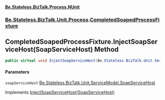 #### [Be.Stateless.BizTalk.Process.NUnit](README.md 'README')
### [Be.Stateless.BizTalk.Unit.Process](Be.Stateless.BizTalk.Unit.Process.md 'Be.Stateless.BizTalk.Unit.Process').[CompletedSoapedProcessFixture](CompletedSoapedProcessFixture.md 'Be.Stateless.BizTalk.Unit.Process.CompletedSoapedProcessFixture')

## CompletedSoapedProcessFixture.InjectSoapServiceHost(SoapServiceHost) Method

```csharp
public virtual void InjectSoapServiceHost(Be.Stateless.BizTalk.Unit.ServiceModel.SoapServiceHost soapServiceHost);
```
#### Parameters

<a name='Be.Stateless.BizTalk.Unit.Process.CompletedSoapedProcessFixture.InjectSoapServiceHost(Be.Stateless.BizTalk.Unit.ServiceModel.SoapServiceHost).soapServiceHost'></a>

`soapServiceHost` [Be.Stateless.BizTalk.Unit.ServiceModel.SoapServiceHost](https://docs.microsoft.com/en-us/dotnet/api/Be.Stateless.BizTalk.Unit.ServiceModel.SoapServiceHost 'Be.Stateless.BizTalk.Unit.ServiceModel.SoapServiceHost')

Implements [InjectSoapServiceHost(SoapServiceHost)](https://docs.microsoft.com/en-us/dotnet/api/Be.Stateless.BizTalk.Unit.ServiceModel.ISoapServiceHostInjection.InjectSoapServiceHost#Be_Stateless_BizTalk_Unit_ServiceModel_ISoapServiceHostInjection_InjectSoapServiceHost_Be_Stateless_BizTalk_Unit_ServiceModel_SoapServiceHost_ 'Be.Stateless.BizTalk.Unit.ServiceModel.ISoapServiceHostInjection.InjectSoapServiceHost(Be.Stateless.BizTalk.Unit.ServiceModel.SoapServiceHost)')